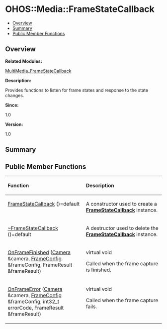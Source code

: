 # OHOS::Media::FrameStateCallback<a name="ZH-CN_TOPIC_0000001055078153"></a>

-   [Overview](#section1027762142165632)
-   [Summary](#section280971760165632)
-   [Public Member Functions](#pub-methods)

## **Overview**<a name="section1027762142165632"></a>

**Related Modules:**

[MultiMedia\_FrameStateCallback](MultiMedia_FrameStateCallback.md)

**Description:**

Provides functions to listen for frame states and response to the state changes. 

**Since:**

1.0

**Version:**

1.0

## **Summary**<a name="section280971760165632"></a>

## Public Member Functions<a name="pub-methods"></a>

<a name="table555438848165632"></a>
<table><thead align="left"><tr id="row1895226050165632"><th class="cellrowborder" valign="top" width="50%" id="mcps1.1.3.1.1"><p id="p350748329165632"><a name="p350748329165632"></a><a name="p350748329165632"></a>Function</p>
</th>
<th class="cellrowborder" valign="top" width="50%" id="mcps1.1.3.1.2"><p id="p1782273999165632"><a name="p1782273999165632"></a><a name="p1782273999165632"></a>Description</p>
</th>
</tr>
</thead>
<tbody><tr id="row821138065165632"><td class="cellrowborder" valign="top" width="50%" headers="mcps1.1.3.1.1 "><p id="p1449434790165632"><a name="p1449434790165632"></a><a name="p1449434790165632"></a><a href="MultiMedia_FrameStateCallback.md#gab2557f65a2744911b66361a895450d67">FrameStateCallback</a> ()=default</p>
</td>
<td class="cellrowborder" valign="top" width="50%" headers="mcps1.1.3.1.2 "><p id="p938733221165632"><a name="p938733221165632"></a><a name="p938733221165632"></a> </p>
<p id="p633353240165632"><a name="p633353240165632"></a><a name="p633353240165632"></a>A constructor used to create a <strong id="b1505154983165632"><a name="b1505154983165632"></a><a name="b1505154983165632"></a><a href="OHOS-Media-FrameStateCallback.md">FrameStateCallback</a></strong> instance. </p>
</td>
</tr>
<tr id="row9620502165632"><td class="cellrowborder" valign="top" width="50%" headers="mcps1.1.3.1.1 "><p id="p1008925165632"><a name="p1008925165632"></a><a name="p1008925165632"></a><a href="MultiMedia_FrameStateCallback.md#gad9ee33e328b523316313b79979b93abb">~FrameStateCallback</a> ()=default</p>
</td>
<td class="cellrowborder" valign="top" width="50%" headers="mcps1.1.3.1.2 "><p id="p1404596400165632"><a name="p1404596400165632"></a><a name="p1404596400165632"></a> </p>
<p id="p795018961165632"><a name="p795018961165632"></a><a name="p795018961165632"></a>A destructor used to delete the <strong id="b1627785424165632"><a name="b1627785424165632"></a><a name="b1627785424165632"></a><a href="OHOS-Media-FrameStateCallback.md">FrameStateCallback</a></strong> instance. </p>
</td>
</tr>
<tr id="row475594284165632"><td class="cellrowborder" valign="top" width="50%" headers="mcps1.1.3.1.1 "><p id="p1024741973165632"><a name="p1024741973165632"></a><a name="p1024741973165632"></a><a href="MultiMedia_FrameStateCallback.md#gaad7c0bd2d27255a8b63d0f5fb75f3b1e">OnFrameFinished</a> (<a href="OHOS-Media-Camera.md">Camera</a> &amp;camera, <a href="OHOS-Media-FrameConfig.md">FrameConfig</a> &amp;frameConfig, FrameResult &amp;frameResult)</p>
</td>
<td class="cellrowborder" valign="top" width="50%" headers="mcps1.1.3.1.2 "><p id="p1906157979165632"><a name="p1906157979165632"></a><a name="p1906157979165632"></a>virtual void </p>
<p id="p1187344021165632"><a name="p1187344021165632"></a><a name="p1187344021165632"></a>Called when the frame capture is finished. </p>
</td>
</tr>
<tr id="row795833183165632"><td class="cellrowborder" valign="top" width="50%" headers="mcps1.1.3.1.1 "><p id="p1315866455165632"><a name="p1315866455165632"></a><a name="p1315866455165632"></a><a href="MultiMedia_FrameStateCallback.md#ga8692c0a7433e0a98b6a6e364081c3b6a">OnFrameError</a> (<a href="OHOS-Media-Camera.md">Camera</a> &amp;camera, <a href="OHOS-Media-FrameConfig.md">FrameConfig</a> &amp;frameConfig, int32_t errorCode, FrameResult &amp;frameResult)</p>
</td>
<td class="cellrowborder" valign="top" width="50%" headers="mcps1.1.3.1.2 "><p id="p1115566538165632"><a name="p1115566538165632"></a><a name="p1115566538165632"></a>virtual void </p>
<p id="p1341096226165632"><a name="p1341096226165632"></a><a name="p1341096226165632"></a>Called when the frame capture fails. </p>
</td>
</tr>
</tbody>
</table>

